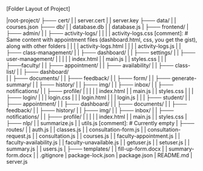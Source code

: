 [Folder Layout of Project]

|root-project/
├─── cert/
|   |   server.cert
|   |   server.key
├─── data/
|   |   courses.json
├─── db/
|   |   database.db
|   |   database.js
|
├─── frontend/
|   ├─── admin/
|   |   ├─── activity-logs/
|   |   |   |   activity-logs.css           [comment]: # Same content with appointment files (dashboard.html, css, you get the gist), along with other folders
|   |   |   |   activity-logs.html
|   |   |   |   activity-logs.js
|   |   ├─── class-management/
|   |   ├─── dashboard/
|   |   ├─── settings/
|   |   ├─── user-management/
|   |   |
|   |   index.html
|   |   main.js
|   |   styles.css
|   |
|   ├───faculty/
|   |   ├─── appointment/
|   |   ├─── availability/
|   |   ├─── class-list/
|   |   ├─── dashboard/                          
|   |   ├─── documents/
|   |   ├─── feedback/
|   |   ├─── form/
|   |   ├─── generate-summary/
|   |   ├─── history/
|   |   ├─── img/
|   |   ├─── inbox/
|   |   ├─── notifications/
|   |   ├─── profile/
|   |   |
|   |   index.html
|   |   main.js
|   |   styles.css
|   |
|   ├─── login/
|   |   |   login.css
|   |   |   login.html
|   |   |   login.js
|   |
|   ├─── student/
|   |   ├─── appointment/
|   |   ├─── dashboard/
|   |   ├─── documents/
|   |   ├─── feedback/
|   |   ├─── history/
|   |   ├─── img/
|   |   ├─── inbox/
|   |   ├─── notifications/
|   |   ├─── profile/
|   |   |
|   |   index.html
|   |   main.js
|   |   styles.css
|
├─── nlp/
|   |   summarize.js
|   |   utils.js    [comment]: # Currently empty
|
├─── routes/
|   |   auth.js
|   |   classes.js
|   |   consultation-form.js
|   |   consultation-request.js
|   |   consultation.js
|   |   courses.js
|   |   faculty-appointment.js
|   |   faculty-availability.js
|   |   faculty-unavailable.js
|   |   getuser.js
|   |   setuser.js
|   |   summary.js
|   |   users.js
|
├─── templates/
|   |   fill-up-form.docx
|   |   summary-form.docx
|
|   .gitignore
|   package-lock.json
|   package.json
|   README.md
|   server.js
